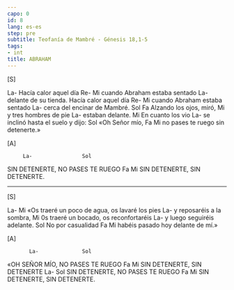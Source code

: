 ```yaml
---
capo: 0
id: 8
lang: es-es
step: pre
subtitle: Teofanía de Mambré - Génesis 18,1-5
tags:
- int
title: ABRAHAM
---
```


[S]

La-
Hacía calor aquel día
Re-        Mi
cuando Abraham estaba sentado
               La-
delante de su tienda.
Hacía calor aquel día
Re-       Mi
cuando Abraham estaba sentado
                         La-
cerca del encinar de Mambré.
           Sol      Fa
Alzando los ojos, miró,
                  Mi
y tres hombres de pie
          La-
estaban delante.
              Mi
En cuanto los vio
                            La-
se inclinó hasta el suelo y dijo:
          Sol
«Oh Señor mío,
             Fa            Mi
no pases te ruego sin detenerte.»

[A]

         La-                Sol
SIN DETENERTE, NO PASES TE RUEGO
         Fa             Mi
SIN DETENERTE, SIN DETENERTE.

---

[S]

La-                   Mi
«Os traeré un poco de agua,
os lavaré los pies
                  La-
y reposaréis a la sombra,
               Mi
0s traeré un bocado, os reconfortaréis
                     La-
y luego seguiréis adelante.
             Sol
No por casualidad
              Fa             Mi
habéis pasado hoy delante de mí.»

[A]

           La-              Sol
«OH SEÑOR MÍO, NO PASES TE RUEGO
         Fa             Mi
SIN DETENERTE, SIN DETENERTE
         La-                Sol
SIN DETENERTE, NO PASES TE RUEGO
         Fa             Mi
SIN DETENERTE, SIN DETENERTE.